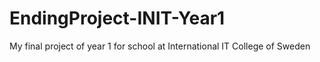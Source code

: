 # EndingProject-INIT-Year1
My final project of year 1 for school at International IT College of Sweden
